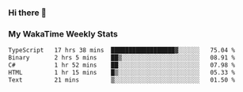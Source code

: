 ### Hi there 👋

<!--
**royschrauwen/royschrauwen** is a ✨ _special_ ✨ repository because its `README.md` (this file) appears on your GitHub profile.

Here are some ideas to get you started:

- 🔭 I’m currently working on ...
- 🌱 I’m currently learning ...
- 👯 I’m looking to collaborate on ...
- 🤔 I’m looking for help with ...
- 💬 Ask me about ...
- 📫 How to reach me: ...
- 😄 Pronouns: ...
- ⚡ Fun fact: ...
-->


### My WakaTime Weekly Stats
<!--START_SECTION:waka-->

```txt
TypeScript   17 hrs 38 mins  ██████████████████▓░░░░░░   75.04 %
Binary       2 hrs 5 mins    ██▒░░░░░░░░░░░░░░░░░░░░░░   08.91 %
C#           1 hr 52 mins    ██░░░░░░░░░░░░░░░░░░░░░░░   07.98 %
HTML         1 hr 15 mins    █▒░░░░░░░░░░░░░░░░░░░░░░░   05.33 %
Text         21 mins         ▒░░░░░░░░░░░░░░░░░░░░░░░░   01.50 %
```

<!--END_SECTION:waka-->
